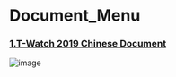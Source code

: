 # Document_Menu

### [1.T-Watch 2019 Chinese Document](https://t-watch.readthedocs.io/zh_CN/latest/)

![image](https://github.com/Xinyuan-LilyGO/Document_Menu/blob/main/image/image1.jpg)
